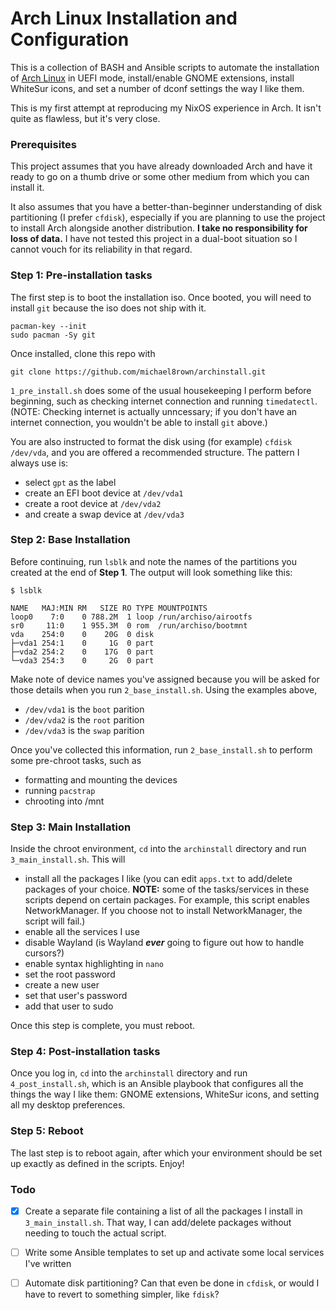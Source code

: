 # Arch Linux Installation and Configuration

This is a collection of BASH and Ansible scripts to automate the installation of [Arch Linux](https://archlinux.org/) in UEFI mode, install/enable GNOME extensions, install WhiteSur icons, and set a number of dconf settings the way I like them.

This is my first attempt at reproducing my NixOS experience in Arch. It isn't quite as flawless, but it's very close.

### Prerequisites

This project assumes that you have already downloaded Arch and have it ready to go on a thumb drive or some other medium from which you can install it.

It also assumes that you have a better-than-beginner understanding of disk partitioning (I prefer `cfdisk`), especially if you are planning to use the project to install Arch alongside another distribution. **I take no responsibility for loss of data.** I have not tested this project in a dual-boot situation so I cannot vouch for its reliability in that regard.

### Step 1: Pre-installation tasks

The first step is to boot the installation iso. Once booted, you will need to install `git` because the iso does not ship with it.

```
pacman-key --init
sudo pacman -Sy git
```

Once installed, clone this repo with

```
git clone https://github.com/michael8rown/archinstall.git
```

`1_pre_install.sh` does some of the usual housekeeping I perform before beginning, such as checking internet connection and running `timedatectl`. (NOTE: Checking internet is actually unncessary; if you don't have an internet connection, you wouldn't be able to install `git` above.)

You are also instructed to format the disk using (for example) `cfdisk /dev/vda`, and you are offered a recommended structure. The pattern I always use is:

* select `gpt` as the label
* create an EFI boot device at `/dev/vda1`
* create a root device at `/dev/vda2`
* and create a swap device at `/dev/vda3`

### Step 2: Base Installation

Before continuing, run `lsblk` and note the names of the partitions you created at the end of **Step 1**. The output will look something like this:

```
$ lsblk

NAME   MAJ:MIN RM   SIZE RO TYPE MOUNTPOINTS
loop0    7:0    0 788.2M  1 loop /run/archiso/airootfs
sr0     11:0    1 955.3M  0 rom  /run/archiso/bootmnt
vda    254:0    0    20G  0 disk 
├─vda1 254:1    0     1G  0 part 
├─vda2 254:2    0    17G  0 part 
└─vda3 254:3    0     2G  0 part 
```

Make note of device names you've assigned because you will be asked for those details when you run `2_base_install.sh`. Using the examples above, 

* `/dev/vda1` is the `boot` parition
* `/dev/vda2` is the `root` parition
* `/dev/vda3` is the `swap` parition

Once you've collected this information, run `2_base_install.sh` to perform some pre-chroot tasks, such as

* formatting and mounting the devices
* running `pacstrap`
* chrooting into /mnt

### Step 3: Main Installation

Inside the chroot environment, `cd` into the `archinstall` directory and run `3_main_install.sh`. This will

* install all the packages I like (you can edit `apps.txt` to add/delete packages of your choice. **NOTE:** some of the tasks/services in these scripts depend on certain packages. For example, this script enables NetworkManager. If you choose not to install NetworkManager, the script will fail.)
* enable all the services I use
* disable Wayland (is Wayland ***ever*** going to figure out how to handle cursors?)
* enable syntax highlighting in `nano`
* set the root password
* create a new user
* set that user's password
* add that user to sudo

Once this step is complete, you must reboot.

### Step 4: Post-installation tasks

Once you log in, `cd` into the `archinstall` directory and run `4_post_install.sh`, which is an Ansible playbook that configures all the things the way I like them: GNOME extensions, WhiteSur icons, and setting all my desktop preferences.

### Step 5: Reboot

The last step is to reboot again, after which your environment should be set up exactly as defined in the scripts. Enjoy!

### Todo

- [x] Create a separate file containing a list of all the packages I install in `3_main_install.sh`. That way, I can add/delete packages without needing to touch the actual script.

- [ ] Write some Ansible templates to set up and activate some local services I've written

- [ ] Automate disk partitioning? Can that even be done in `cfdisk`, or would I have to revert to something simpler, like `fdisk`?

